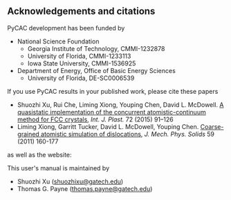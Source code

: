 ## Acknowledgements and citations

PyCAC development has been funded by

* National Science Foundation
  * Georgia Institute of Technology, CMMI-1232878
  * University of Florida, CMMI-1233113
  * Iowa State University, CMMI-1536925
* Department of Energy, Office of Basic Energy Sciences
  * University of Florida, DE-SC0006539

If you use PyCAC results in your published work, please cite these papers

* Shuozhi Xu, Rui Che, Liming Xiong, Youping Chen, David L. McDowell. [A quasistatic implementation of the concurrent atomistic-continuum method for FCC crystals](http://dx.doi.org/10.1016/j.ijplas.2015.05.007), _Int. J. Plast._ 72 \(2015\) 91–126
* Liming Xiong, Garritt Tucker, David L. McDowell, Youping Chen. [Coarse-grained atomistic simulation of dislocations](http://dx.doi.org/10.1016/j.jmps.2010.11.005), _J. Mech. Phys. Solids_ 59 \(2011\) 160-177

as well as the website: 

This user's manual is maintained by

* Shuozhi Xu \([shuozhixu@gatech.edu](mailto:shuozhixu@gatech.edu)\)
* Thomas G. Payne \([thomas.payne@gatech.edu](mailto:thomas.payne@gatech.edu)\)



